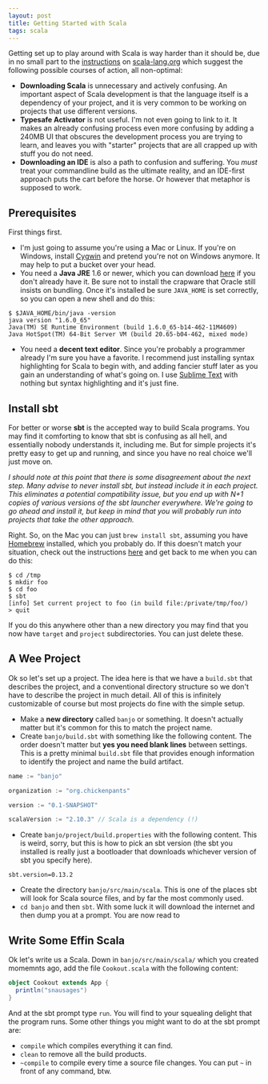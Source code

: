 ```yaml
---
layout: post
title: Getting Started with Scala
tags: scala
---
```


Getting set up to play around with Scala is way harder than it should be, due in no small part to the [instructions](http://scala-lang.org/download/) on [scala-lang.org](http://scala-lang.org) which suggest the following possible courses of action, all non-optimal:

- **Downloading Scala** is unnecessary and actively confusing. An important aspect of Scala development is that the language itself is a dependency of your project, and it is very common to be working on projects that use different versions.
- **Typesafe Activator** is not useful. I'm not even going to link to it. It makes an already confusing process even more confusing by adding a 240MB UI that obscures the development process you are trying to learn, and leaves you with "starter" projects that are all crapped up with stuff you do not need.
- **Downloading an IDE** is also a path to confusion and suffering. You *must* treat your commandline build as the ultimate reality, and an IDE-first approach puts the cart before the horse. Or however that metaphor is supposed to work.

## Prerequisites

First things first.

- I'm just going to assume you're using a Mac or Linux. If you're on Windows, install [Cygwin](http://www.cygwin.com/) and pretend you're not on Windows anymore. It may help to put a bucket over your head.
- You need a **Java JRE** 1.6 or newer, which you can download [here](http://www.java.com) if you don't already have it. Be sure not to install the crapware that Oracle still insists on bundling. Once it's installed be sure `JAVA_HOME` is set correctly, so you can open a new shell and do this:

```
$ $JAVA_HOME/bin/java -version
java version "1.6.0_65"
Java(TM) SE Runtime Environment (build 1.6.0_65-b14-462-11M4609)
Java HotSpot(TM) 64-Bit Server VM (build 20.65-b04-462, mixed mode)
```

- You need a **decent text editor**. Since you're probably a programmer already I'm sure you have a favorite. I recommend just installing syntax highlighting for Scala to begin with, and adding fancier stuff later as you gain an understanding of what's going on. I use [Sublime Text](http://www.sublimetext.com/) with nothing but syntax highlighting and it's just fine.

## Install sbt

For better or worse **sbt** is the accepted way to build Scala programs. You may find it comforting to know that sbt is confusing as all hell, and essentially nobody understands it, including me. But for simple projects it's pretty easy to get up and running, and since you have no real choice we'll just move on.

*I should note at this point that there is some disagreement about the next step. Many advise to never install sbt, but instead  include it in each project. This eliminates a potential compatibility issue, but you end up with N+1 copies of various versions of the sbt launcher everywhere. We're going to go ahead and install it, but keep in mind that you will probably run into projects that take the other approach.*

Right. So, on the Mac you can just `brew install sbt`, assuming you have [Homebrew](http://brew.sh/) installed, which you probably do. If this doesn't match your situation, check out the instructions [here](http://www.scala-sbt.org/release/docs/Getting-Started/Setup.html) and get back to me when you can do this:

```
$ cd /tmp
$ mkdir foo
$ cd foo
$ sbt
[info] Set current project to foo (in build file:/private/tmp/foo/)
> quit
```

If you do this anywhere other than a new directory you may find that you now have `target` and `project` subdirectories. You can just delete these.

## A Wee Project

Ok so let's set up a project. The idea here is that we have a `build.sbt` that describes the project, and a conventional directory structure so we don't have to describe the project in much detail. All of this is infinitely customizable of course but most projects do fine with the simple setup.

- Make a **new directory** called `banjo` or something. It doesn't actually matter but it's common for this to match the project name.
- Create `banjo/build.sbt` with something like the following content. The order doesn't matter but **yes you need blank lines** between settings. This is a pretty minimal `build.sbt` file that provides enough information to identify the project and name the build artifact.

```scala
name := "banjo"

organization := "org.chickenpants"

version := "0.1-SNAPSHOT"

scalaVersion := "2.10.3" // Scala is a dependency (!)
```

- Create `banjo/project/build.properties` with the following content. This is weird, sorry, but this is how to pick an sbt version (the sbt you installed is really just a bootloader that downloads whichever version of sbt you specify here).

```
sbt.version=0.13.2
```

- Create the directory `banjo/src/main/scala`. This is one of the places sbt will look for Scala source files, and by far the most commonly used.
- `cd banjo` and then `sbt`. With some luck it will download the internet and then dump you at a prompt. You are now read to

## Write Some Effin Scala

Ok let's write us a Scala. Down in `banjo/src/main/scala/` which you created momemnts ago, add the file `Cookout.scala` with the following content:

```scala
object Cookout extends App {
  println("snausages")  
}
```

And at the sbt prompt type `run`. You will find to your squealing delight that the program runs. Some other things you might want to do at the sbt prompt are:

- `compile` which compiles everything it can find.
- `clean` to remove all the build products.
- `~compile` to compile every time a source file changes. You can put `~` in front of any command, btw.





